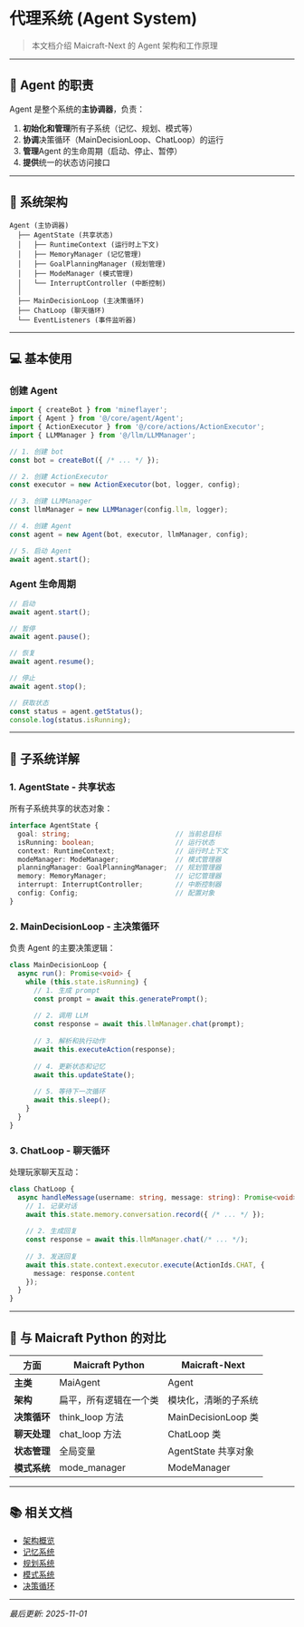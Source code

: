 # 代理系统 (Agent System)

> 本文档介绍 Maicraft-Next 的 Agent 架构和工作原理

---

## 🎯 Agent 的职责

Agent 是整个系统的**主协调器**，负责：

1. **初始化和管理**所有子系统（记忆、规划、模式等）
2. **协调**决策循环（MainDecisionLoop、ChatLoop）的运行
3. **管理**Agent 的生命周期（启动、停止、暂停）
4. **提供**统一的状态访问接口

---

## 📐 系统架构

```
Agent (主协调器)
  ├── AgentState (共享状态)
  │   ├── RuntimeContext (运行时上下文)
  │   ├── MemoryManager (记忆管理)
  │   ├── GoalPlanningManager (规划管理)
  │   ├── ModeManager (模式管理)
  │   └── InterruptController (中断控制)
  │
  ├── MainDecisionLoop (主决策循环)
  ├── ChatLoop (聊天循环)
  └── EventListeners (事件监听器)
```

---

## 💻 基本使用

### 创建 Agent

```typescript
import { createBot } from 'mineflayer';
import { Agent } from '@/core/agent/Agent';
import { ActionExecutor } from '@/core/actions/ActionExecutor';
import { LLMManager } from '@/llm/LLMManager';

// 1. 创建 bot
const bot = createBot({ /* ... */ });

// 2. 创建 ActionExecutor
const executor = new ActionExecutor(bot, logger, config);

// 3. 创建 LLMManager
const llmManager = new LLMManager(config.llm, logger);

// 4. 创建 Agent
const agent = new Agent(bot, executor, llmManager, config);

// 5. 启动 Agent
await agent.start();
```

### Agent 生命周期

```typescript
// 启动
await agent.start();

// 暂停
await agent.pause();

// 恢复
await agent.resume();

// 停止
await agent.stop();

// 获取状态
const status = agent.getStatus();
console.log(status.isRunning);
```

---

## 🔧 子系统详解

### 1. AgentState - 共享状态

所有子系统共享的状态对象：

```typescript
interface AgentState {
  goal: string;                          // 当前总目标
  isRunning: boolean;                    // 运行状态
  context: RuntimeContext;               // 运行时上下文
  modeManager: ModeManager;              // 模式管理器
  planningManager: GoalPlanningManager;  // 规划管理器
  memory: MemoryManager;                 // 记忆管理器
  interrupt: InterruptController;        // 中断控制器
  config: Config;                        // 配置对象
}
```

### 2. MainDecisionLoop - 主决策循环

负责 Agent 的主要决策逻辑：

```typescript
class MainDecisionLoop {
  async run(): Promise<void> {
    while (this.state.isRunning) {
      // 1. 生成 prompt
      const prompt = await this.generatePrompt();
      
      // 2. 调用 LLM
      const response = await this.llmManager.chat(prompt);
      
      // 3. 解析和执行动作
      await this.executeAction(response);
      
      // 4. 更新状态和记忆
      await this.updateState();
      
      // 5. 等待下一次循环
      await this.sleep();
    }
  }
}
```

### 3. ChatLoop - 聊天循环

处理玩家聊天互动：

```typescript
class ChatLoop {
  async handleMessage(username: string, message: string): Promise<void> {
    // 1. 记录对话
    await this.state.memory.conversation.record({ /* ... */ });
    
    // 2. 生成回复
    const response = await this.llmManager.chat(/* ... */);
    
    // 3. 发送回复
    await this.state.context.executor.execute(ActionIds.CHAT, {
      message: response.content
    });
  }
}
```

---

## 🔄 与 Maicraft Python 的对比

| 方面 | Maicraft Python | Maicraft-Next |
|------|-----------------|---------------|
| **主类** | MaiAgent | Agent |
| **架构** | 扁平，所有逻辑在一个类 | 模块化，清晰的子系统 |
| **决策循环** | think_loop 方法 | MainDecisionLoop 类 |
| **聊天处理** | chat_loop 方法 | ChatLoop 类 |
| **状态管理** | 全局变量 | AgentState 共享对象 |
| **模式系统** | mode_manager | ModeManager |

---

## 📚 相关文档

- [架构概览](architecture-overview.md)
- [记忆系统](memory-system.md)
- [规划系统](planning-system.md)
- [模式系统](mode-system.md)
- [决策循环](decision-loop.md)

---

_最后更新: 2025-11-01_

